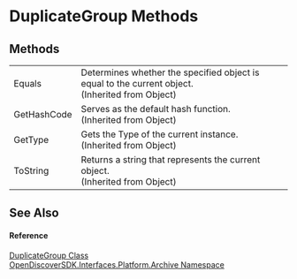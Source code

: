 # DuplicateGroup Methods




## Methods
<table>
<tr>
<td>Equals</td>
<td>Determines whether the specified object is equal to the current object.<br />(Inherited from Object)</td></tr>
<tr>
<td>GetHashCode</td>
<td>Serves as the default hash function.<br />(Inherited from Object)</td></tr>
<tr>
<td>GetType</td>
<td>Gets the Type of the current instance.<br />(Inherited from Object)</td></tr>
<tr>
<td>ToString</td>
<td>Returns a string that represents the current object.<br />(Inherited from Object)</td></tr>
</table>

## See Also


#### Reference
<a href="a6f08cde-024c-af28-7d21-6027250476d9">DuplicateGroup Class</a>  
<a href="dcc346b4-4dbe-f061-4b93-52d6a0a6fe6f">OpenDiscoverSDK.Interfaces.Platform.Archive Namespace</a>  

